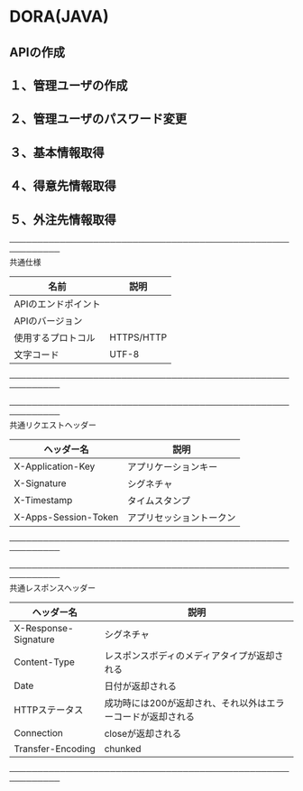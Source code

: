 DORA(JAVA)
=============

APIの作成
-------------

１、管理ユーザの作成
-------------
２、管理ユーザのパスワード変更
-------------
３、基本情報取得
-------------
４、得意先情報取得
-------------
５、外注先情報取得
-------------

───────────────────────────────────────────────────────────<br>
共通仕様<br>

|名前|説明|
|-|-|
|APIのエンドポイント||
|APIのバージョン||
|使用するプロトコル|HTTPS/HTTP|
|文字コード|UTF-8|

───────────────────────────────────────────────────────────

───────────────────────────────────────────────────────────<br>
共通リクエストヘッダー<br>

|ヘッダー名|説明|
|-|-|
|X-Application-Key|アプリケーションキー|
|X-Signature|シグネチャ|
|X-Timestamp|タイムスタンプ|
|X-Apps-Session-Token|アプリセッショントークン|

───────────────────────────────────────────────────────────<br>

───────────────────────────────────────────────────────────<br>
共通レスポンスヘッダー<br>

|ヘッダー名|説明|
|-|-|
|X-Response-Signature|シグネチャ|
|Content-Type|レスポンスボディのメディアタイプが返却される|
|Date|日付が返却される|
|HTTPステータス|成功時には200が返却され、それ以外はエラーコードが返却される|
|Connection|closeが返却される|
|Transfer-Encoding|chunked|

───────────────────────────────────────────────────────────<br>
